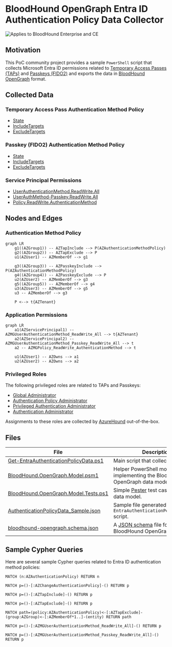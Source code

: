 # BloodHound OpenGraph Entra ID Authentication Policy Data Collector

![Applies to BloodHound Enterprise and CE](https://mintlify.s3.us-west-1.amazonaws.com/specterops/assets/enterprise-AND-community-edition-pill-tag.svg)

## Motivation

This PoC community project provides a sample `PowerShell` script that collects Microsoft Entra ID permissions related
to [Temporary Access Passes (TAPs)](https://learn.microsoft.com/en-us/entra/identity/authentication/howto-authentication-temporary-access-pass)
and [Passkeys (FIDO2)](https://learn.microsoft.com/en-us/entra/identity/authentication/how-to-enable-passkey-fido2)
and exports the data in [BloodHound OpenGraph](https://specterops.io/opengraph/) format.

## Collected Data

### Temporary Access Pass Authentication Method Policy

- [State](https://learn.microsoft.com/en-us/graph/api/temporaryaccesspassauthenticationmethodconfiguration-get?view=graph-rest-1.0&tabs=http)
- [IncludeTargets](https://learn.microsoft.com/en-us/graph/api/resources/temporaryaccesspassauthenticationmethodconfiguration?view=graph-rest-1.0#relationships)
- [ExcludeTargets](https://learn.microsoft.com/en-us/graph/api/resources/temporaryaccesspassauthenticationmethodconfiguration?view=graph-rest-1.0#properties)

### Passkey (FIDO2) Authentication Method Policy

- [State](https://learn.microsoft.com/en-us/graph/api/fido2authenticationmethodconfiguration-get?view=graph-rest-1.0&tabs=http)
- [IncludeTargets](https://learn.microsoft.com/en-us/graph/api/resources/fido2authenticationmethodconfiguration?view=graph-rest-1.0#relationships)
- [ExcludeTargets](https://learn.microsoft.com/en-us/graph/api/resources/fido2authenticationmethodconfiguration?view=graph-rest-1.0#properties)

### Service Principal Permissions

- [UserAuthenticationMethod.ReadWrite.All](https://learn.microsoft.com/en-us/graph/permissions-reference#userauthenticationmethodreadwriteall)
- [UserAuthMethod-Passkey.ReadWrite.All](https://learn.microsoft.com/en-us/graph/permissions-reference#userauthmethod-passkeyreadwriteall)
- [Policy.ReadWrite.AuthenticationMethod](https://learn.microsoft.com/en-us/graph/permissions-reference#policyreadwriteauthenticationmethod)

## Nodes and Edges

### Authentication Method Policy

```mermaid
graph LR
    g1((AZGroup1)) -- AZTapInclude --> P(AZAuthenticationMethodPolicy)
    g2((AZGroup2)) -- AZTapExclude --> P
    u1(AZUser1) -- AZMemberOf --> g1

    g3((AZGroup3)) -- AZPasskeyInclude --> P(AZAuthenticationMethodPolicy)
    g4((AZGroup4)) -- AZPasskeyExclude --> P
    u2(AZUser2) -- AZMemberOf --> g3
    g5((AZGroup5)) -- AZMemberOf --> g4
    u3(AZUser3) -- AZMemberOf --> g5
    u3 -- AZMemberOf --> g3

    P <--> t{AZTenant}
```

### Application Permissions

```mermaid
graph LR
    a1(AZServicePrincipal1) -- AZMGUserAuthenticationMethod_ReadWrite_All --> t{AZTenant}
    a2(AZServicePrincipal2) -- AZMGUserAuthenticationMethod_Passkey_ReadWrite_All --> t
    a2 -- AZMGPolicy_ReadWrite_AuthenticationMethod --> t

    u1(AZUser1) -- AZOwns --> a1
    u2(AZUser2) -- AZOwns --> a2
```

### Privileged Roles

The following privileged roles are related to TAPs and Passkeys:

* [Global Administrator](https://learn.microsoft.com/en-us/entra/identity/role-based-access-control/permissions-reference#global-administrator)
* [Authentication Policy Administrator](https://learn.microsoft.com/en-us/entra/identity/role-based-access-control/permissions-reference#authentication-policy-administrator)
* [Privileged Authentication Administrator](https://learn.microsoft.com/en-us/entra/identity/role-based-access-control/permissions-reference#privileged-authentication-administrator)
* [Authentication Administrator](https://learn.microsoft.com/en-us/entra/identity/role-based-access-control/permissions-reference#authentication-administrator)

Assignments to these roles are collected by [AzureHound](https://github.com/SpecterOps/AzureHound) out-of-the-box.

## Files

| File                                    | Description                                                                  |
|-----------------------------------------|------------------------------------------------------------------------------|
| [Get-EntraAuthenticationPolicyData.ps1] | Main script that collects the data.                                          |
| [BloodHound.OpenGraph.Model.psm1]       | Helper PowerShell module implementing the BloodHound OpenGraph data model.   |
| [BloodHound.OpenGraph.Model.Tests.ps1]  | Simple [Pester] test cases for the data model.                               |
| [AuthenticationPolicyData_Sample.json]  | Sample file generated by the `Get-EntraAuthenticationPolicyData.ps1` script. |
| [bloodhound-opengraph.schema.json]      | A [JSON schema] file for BloodHound OpenGraph.                               |

[Get-EntraAuthenticationPolicyData.ps1]: ./Get-EntraAuthenticationPolicyData.ps1
[BloodHound.OpenGraph.Model.psm1]: ./BloodHound.OpenGraph.Model.psm1
[BloodHound.OpenGraph.Model.Tests.ps1]: ./BloodHound.OpenGraph.Model.Tests.ps1
[AuthenticationPolicyData_Sample.json]: ./AuthenticationPolicyData_Sample.json
[bloodhound-opengraph.schema.json]: ./bloodhound-opengraph.schema.json
[Pester]: https://pester.dev/
[JSON schema]: https://json-schema.org/learn/getting-started-step-by-step

## Sample Cypher Queries

Here are several sample Cypher queries related to Entra ID authentication method policies:

```cypher
MATCH (n:AZAuthenticationPolicy) RETURN n
```

```cypher
MATCH p=()-[:AZChangeAuthenticationPolicy]-() RETURN p
```

```cypher
MATCH p=()-[:AZTapInclude]-() RETURN p
```

```cypher
MATCH p=()-[:AZTapExclude]-() RETURN p
```

```cypher
MATCH path=(policy:AZAuthenticationPolicy)<-[:AZTapExclude]-(group:AZGroup)<-[:AZMemberOf*1..]-(entity) RETURN path
```

```cypher
MATCH p=()-[:AZMGUserAuthenticationMethod_ReadWrite_All]-() RETURN p
```

```cypher
MATCH p=()-[:AZMGUserAuthenticationMethod_Passkey_ReadWrite_All]-() RETURN p
```
